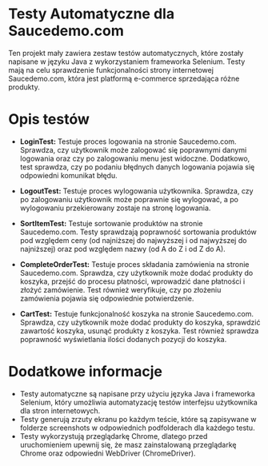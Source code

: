# Testy Automatyczne dla Saucedemo.com

Ten projekt mały zawiera zestaw testów automatycznych, które zostały napisane w języku Java z wykorzystaniem frameworka Selenium. Testy mają na celu sprawdzenie funkcjonalności strony internetowej Saucedemo.com, która jest platformą e-commerce sprzedająca różne produkty.

# Opis testów

* **LoginTest:** Testuje proces logowania na stronie Saucedemo.com. Sprawdza, czy użytkownik może zalogować się poprawnymi danymi logowania oraz czy po zalogowaniu menu jest widoczne. Dodatkowo, test sprawdza, czy po podaniu błędnych danych logowania pojawia się odpowiedni komunikat błędu.

* **LogoutTest:** Testuje proces wylogowania użytkownika. Sprawdza, czy po zalogowaniu użytkownik może poprawnie się wylogować, a po wylogowaniu przekierowany zostaje na stronę logowania.

* **SortItemTest:** Testuje sortowanie produktów na stronie Saucedemo.com. Testy sprawdzają poprawność sortowania produktów pod względem ceny (od najniższej do najwyższej i od najwyższej do najniższej) oraz pod względem nazwy (od A do Z i od Z do A).

* **CompleteOrderTest:** Testuje proces składania zamówienia na stronie Saucedemo.com. Sprawdza, czy użytkownik może dodać produkty do koszyka, przejść do procesu płatności, wprowadzić dane płatności i złożyć zamówienie. Test również weryfikuje, czy po złożeniu zamówienia pojawia się odpowiednie potwierdzenie.

* **CartTest:** Testuje funkcjonalność koszyka na stronie Saucedemo.com. Sprawdza, czy użytkownik może dodać produkty do koszyka, sprawdzić zawartość koszyka, usunąć produkty z koszyka. Test również sprawdza poprawność wyświetlania ilości dodanych pozycji do koszyka.

# Dodatkowe informacje

* Testy automatyczne są napisane przy użyciu języka Java i frameworka Selenium, który umożliwia automatyzację testów interfejsu użytkownika dla stron internetowych.
* Testy generują zrzuty ekranu po każdym teście, które są zapisywane w folderze screenshots w odpowiednich podfolderach dla każdego testu.
* Testy wykorzystują przeglądarkę Chrome, dlatego przed uruchomieniem upewnij się, że masz zainstalowaną przeglądarkę Chrome oraz odpowiedni WebDriver (ChromeDriver).
